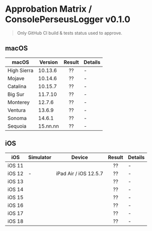 # Approbation Matrix / ConsolePerseusLogger v0.1.0

> Only GitHub CI build & tests status used to approve.

## macOS

| macOS       | Version  | Result  | Details |
| ----------- | -------- | :-----: | ------- |
| High Sierra | 10.13.6  | ??      | - |
| Mojave      | 10.14.6  | ??      | - |
| Catalina    | 10.15.7  | ??      | - |
| Big Sur     | 11.7.10  | ??      | - |
| Monterey    | 12.7.6   | ??      | - |
| Ventura     | 13.6.9   | ??      | - |
| Sonoma      | 14.6.1   | ??      | - |
| Sequoia     | 15.nn.nn | ??      | - |

## iOS

| iOS    | Simulator | Device                | Result  | Details |
| ------ | --------- | --------------------- | :-----: | ------- |
| iOS 11 |           |                       | ??      | - |
| iOS 12 | -         | iPad Air / iOS 12.5.7 | ??      | - |
| iOS 13 |           |                       | ??      | - |
| iOS 14 |           |                       | ??      | - |
| iOS 15 |           |                       | ??      | - |
| iOS 16 |           |                       | ??      | - |
| iOS 17 |           |                       | ??      | - |
| iOS 18 |           |                       | ??      | - |
